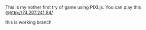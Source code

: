 This is my nother first try of game using PIXI.js.
You can play this @http://74.207.241.94/

this is working branch